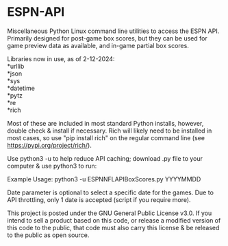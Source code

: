 # ESPN-API
Miscellaneous Python Linux command line utilities to access the ESPN API. Primarily designed for post-game box scores, but they can be used for game preview data as available, and in-game partial box scores.

Libraries now in use, as of 2-12-2024:  
*urllib  
*json  
*sys  
*datetime  
*pytz  
*re  
*rich  

Most of these are included in most standard Python installs, however, double check & install if necessary. Rich will likely need to be installed in most cases, so use "pip install rich" on the regular command line (see https://pypi.org/project/rich/).

Use python3 -u to help reduce API caching; download .py file to your computer & use python3 to run:

Example Usage: python3 -u ESPNNFLAPIBoxScores.py YYYYMMDD

Date parameter is optional to select a specific date for the games. Due to API throttling, only 1 date is accepted (script if you require more).

This project is posted under the GNU General Public License v3.0. If you intend to sell a product based on this code, or release a modified version of this code to the public, that code must also carry this license & be released to the public as open source.
